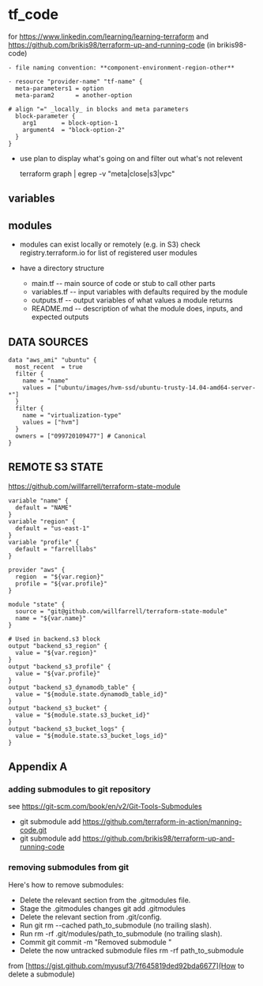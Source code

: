 # tf_code
for https://www.linkedin.com/learning/learning-terraform
and https://github.com/brikis98/terraform-up-and-running-code (in brikis98-code)

```
- file naming convention: **component-environment-region-other**

- resource "provider-name" "tf-name" {
  meta-parameters1 = option
  meta-param2      = another-option

# align "=" _locally_ in blocks and meta parameters
  block-parameter {
    arg1       = block-option-1
    argument4  = "block-option-2"
  }
}

```
- use plan to display what's going on and filter out what's not relevent

    terraform graph | egrep -v "meta|close|s3|vpc"
    

## variables

## modules

- modules can exist locally or remotely (e.g. in S3)
  check registry.terraform.io for list of registered user modules
- have a directory structure

  - main.tf -- main source of code or stub to call other parts
  - variables.tf -- input variables with defaults required by the module
  - outputs.tf  -- output variables of what values a module returns
  - README.md  -- description of what the module does, inputs, and expected outputs
  
## DATA SOURCES

```
data "aws_ami" "ubuntu" {
  most_recent  = true
  filter {
    name = "name"
    values = ["ubuntu/images/hvm-ssd/ubuntu-trusty-14.04-amd64-server-*"]
  }
  filter {
    name = "virtualization-type"
    values = ["hvm"]
  }
  owners = ["099720109477"] # Canonical
}
```

## REMOTE S3 STATE

https://github.com/willfarrell/terraform-state-module

```
variable "name" {
  default = "NAME"
}
variable "region" {
  default = "us-east-1"
}
variable "profile" {
  default = "farrelllabs"
}

provider "aws" {
  region  = "${var.region}"
  profile = "${var.profile}"
}

module "state" {
  source = "git@github.com/willfarrell/terraform-state-module"
  name = "${var.name}"
}

# Used in backend.s3 block
output "backend_s3_region" {
  value = "${var.region}"
}
output "backend_s3_profile" {
  value = "${var.profile}"
}
output "backend_s3_dynamodb_table" {
  value = "${module.state.dynamodb_table_id}"
}
output "backend_s3_bucket" {
  value = "${module.state.s3_bucket_id}"
}
output "backend_s3_bucket_logs" {
  value = "${module.state.s3_bucket_logs_id}"
}
```

## Appendix A

### adding submodules to git repository

see https://git-scm.com/book/en/v2/Git-Tools-Submodules

- git submodule add https://github.com/terraform-in-action/manning-code.git
- git submodule add https://github.com/brikis98/terraform-up-and-running-code

### removing submodules from git

Here's how to remove submodules:

- Delete the relevant section from the .gitmodules file.
- Stage the .gitmodules changes git add .gitmodules
- Delete the relevant section from .git/config.
- Run git rm --cached path_to_submodule (no trailing slash).
- Run rm -rf .git/modules/path_to_submodule (no trailing slash).
- Commit git commit -m "Removed submodule "
- Delete the now untracked submodule files rm -rf path_to_submodule

from [https://gist.github.com/myusuf3/7f645819ded92bda6677](How to delete a submodule)
